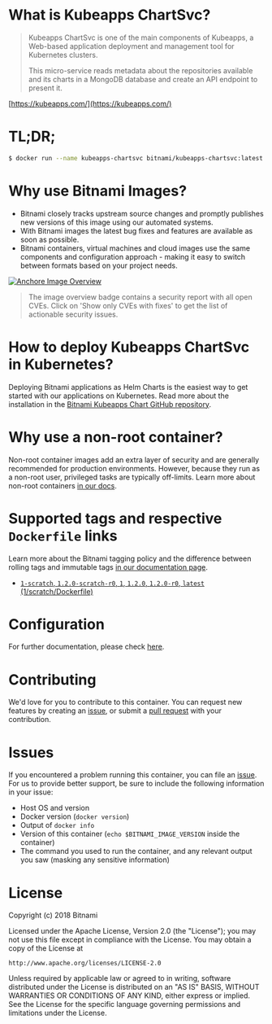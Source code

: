 # What is Kubeapps ChartSvc?

> Kubeapps ChartSvc is one of the main components of Kubeapps, a Web-based application deployment and management tool for Kubernetes clusters.
>
> This micro-service reads metadata about the repositories available and its charts in a MongoDB database and create an API endpoint to present it.


[https://kubeapps.com/](https://kubeapps.com/)

# TL;DR;

```bash
$ docker run --name kubeapps-chartsvc bitnami/kubeapps-chartsvc:latest
```

# Why use Bitnami Images?

* Bitnami closely tracks upstream source changes and promptly publishes new versions of this image using our automated systems.
* With Bitnami images the latest bug fixes and features are available as soon as possible.
* Bitnami containers, virtual machines and cloud images use the same components and configuration approach - making it easy to switch between formats based on your project needs.

[![Anchore Image Overview](https://anchore.io/service/badges/image/e4bece38b6d2713f4285e175b37d107c5e9025d288a4e98c750ecd6a08a62896)](https://anchore.io/image/dockerhub/bitnami%2Fkubeapps-chartsvc%3Alatest#security)

> The image overview badge contains a security report with all open CVEs. Click on 'Show only CVEs with fixes' to get the list of actionable security issues.

# How to deploy Kubeapps ChartSvc in Kubernetes?

Deploying Bitnami applications as Helm Charts is the easiest way to get started with our applications on Kubernetes. Read more about the installation in the [Bitnami Kubeapps Chart GitHub repository](https://github.com/bitnami/charts/tree/master/bitnami/kubeapps).

# Why use a non-root container?

Non-root container images add an extra layer of security and are generally recommended for production environments. However, because they run as a non-root user, privileged tasks are typically off-limits. Learn more about non-root containers [in our docs](https://docs.bitnami.com/containers/how-to/work-with-non-root-containers/).

# Supported tags and respective `Dockerfile` links

Learn more about the Bitnami tagging policy and the difference between rolling tags and immutable tags [in our documentation page](https://docs.bitnami.com/containers/how-to/understand-rolling-tags-containers/).


* [`1-scratch`, `1.2.0-scratch-r0`, `1`, `1.2.0`, `1.2.0-r0`, `latest` (1/scratch/Dockerfile)](https://github.com/bitnami/bitnami-docker-kubeapps-chartsvc/blob/1.2.0/1/scratch/Dockerfile)

# Configuration

For further documentation, please check [here](https://github.com/helm/monocular/tree/master/cmd/chartsvc).

# Contributing

We'd love for you to contribute to this container. You can request new features by creating an [issue](https://github.com/bitnami/bitnami-docker-kubeapps-chartsvc/issues), or submit a [pull request](https://github.com/bitnami/bitnami-docker-kubeapps-chartsvc/pulls) with your contribution.

# Issues

If you encountered a problem running this container, you can file an [issue](https://github.com/bitnami/bitnami-docker-kubeapps-chartsvc/issues). For us to provide better support, be sure to include the following information in your issue:

- Host OS and version
- Docker version (`docker version`)
- Output of `docker info`
- Version of this container (`echo $BITNAMI_IMAGE_VERSION` inside the container)
- The command you used to run the container, and any relevant output you saw (masking any sensitive information)

# License

Copyright (c) 2018 Bitnami

Licensed under the Apache License, Version 2.0 (the "License");
you may not use this file except in compliance with the License.
You may obtain a copy of the License at

    http://www.apache.org/licenses/LICENSE-2.0

Unless required by applicable law or agreed to in writing, software
distributed under the License is distributed on an "AS IS" BASIS,
WITHOUT WARRANTIES OR CONDITIONS OF ANY KIND, either express or implied.
See the License for the specific language governing permissions and
limitations under the License.

